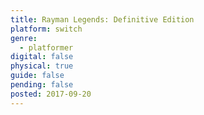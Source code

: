 ```yaml
---
title: Rayman Legends: Definitive Edition
platform: switch
genre:
  - platformer
digital: false
physical: true
guide: false
pending: false
posted: 2017-09-20
---
```


